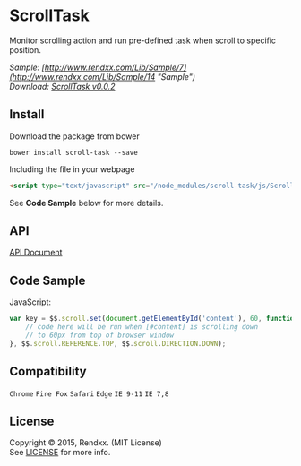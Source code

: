 # ScrollTask
Monitor scrolling action and run pre-defined task when scroll to specific position.

*Sample: [http://www.rendxx.com/Lib/Sample/7](http://www.rendxx.com/Lib/Sample/14 "Sample")*  
*Download: [ScrollTask v0.0.2](https://github.com/Rendxx/ScrollTask/releases/tag/0.0.2 "Download")*

## Install
Download the package from bower
```
bower install scroll-task --save
```

Including the file in your webpage
```HTML
<script type="text/javascript" src="/node_modules/scroll-task/js/ScrollTask.js"></script>
```

See **Code Sample** below for more details.

## API
[API Document](https://github.com/Rendxx/ScrollTask/blob/master/API%20Document.md)

## Code Sample
JavaScript:

```javascript
var key = $$.scroll.set(document.getElementById('content'), 60, function (event) {
    // code here will be run when [#content] is scrolling down
    // to 60px from top of browser window
}, $$.scroll.REFERENCE.TOP, $$.scroll.DIRECTION.DOWN);
```

## Compatibility
```Chrome``` ```Fire Fox``` ```Safari``` ```Edge``` ```IE 9-11``` ```IE 7,8```

## License 
Copyright &copy; 2015, Rendxx. (MIT License)  
See [LICENSE][] for more info.

[LICENSE]: https://github.com/Rendxx/ScrollTask/blob/master/LICENSE